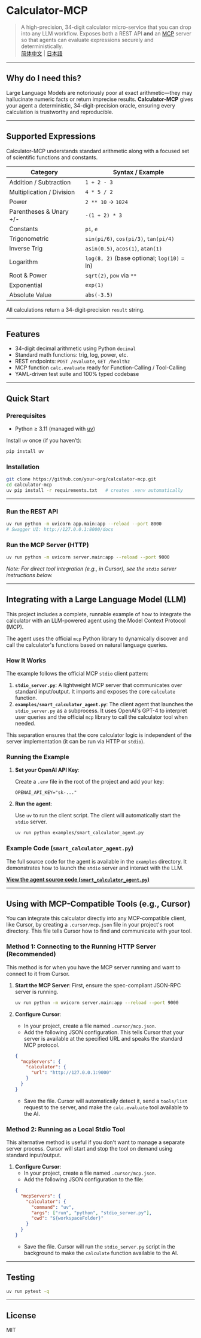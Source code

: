 # Calculator-MCP

> A high-precision, 34-digit calculator micro-service that you can drop into any LLM workflow. Exposes both a REST API **and** an [MCP](https://github.com/cascade-ai/mcp) server so that agents can evaluate expressions securely and deterministically.  
[简体中文](./readme.zh.md) | [日本語](./readme.jp.md)

---
## Why do I need this?

Large Language Models are notoriously poor at exact arithmetic—they may hallucinate numeric facts or return imprecise results. **Calculator-MCP** gives your agent a deterministic, 34-digit-precision oracle, ensuring every calculation is trustworthy and reproducible.  

---
## Supported Expressions

Calculator-MCP understands standard arithmetic along with a focused set of scientific functions and constants.

| Category | Syntax / Example |
|----------|-----------------|
| Addition / Subtraction | `1 + 2 - 3` |
| Multiplication / Division | `4 * 5 / 2` |
| Power | `2 ** 10` → `1024` |
| Parentheses & Unary +/- | `-(1 + 2) * 3` |
| Constants | `pi`, `e` |
| Trigonometric | `sin(pi/6)`, `cos(pi/3)`, `tan(pi/4)` |
| Inverse Trig | `asin(0.5)`, `acos(1)`, `atan(1)` |
| Logarithm | `log(8, 2)` (base optional; `log(10)` = ln) |
| Root & Power | `sqrt(2)`, `pow` via `**` |
| Exponential | `exp(1)` |
| Absolute Value | `abs(-3.5)` |

All calculations return a 34-digit‐precision `result` string.

---
## Features
- 34-digit decimal arithmetic using Python `decimal`
- Standard math functions: trig, log, power, etc.
- REST endpoints: `POST /evaluate`, `GET /healthz`
- MCP function `calc.evaluate` ready for Function-Calling / Tool-Calling
- YAML-driven test suite and 100% typed codebase

---
## Quick Start

### Prerequisites
* Python ≥ 3.11 (managed with [uv](https://github.com/astral-sh/uv))

Install `uv` once (if you haven’t):
```bash
pip install uv
```

### Installation
```bash
git clone https://github.com/your-org/calculator-mcp.git
cd calculator-mcp
uv pip install -r requirements.txt   # creates .venv automatically
```

---
### Run the REST API
```bash
uv run python -m uvicorn app.main:app --reload --port 8000
# Swagger UI: http://127.0.0.1:8000/docs
```

### Run the MCP Server (HTTP)
```bash
uv run python -m uvicorn server.main:app --reload --port 9000
```
*Note: For direct tool integration (e.g., in Cursor), see the `stdio` server instructions below.*

---
## Integrating with a Large Language Model (LLM)

This project includes a complete, runnable example of how to integrate the calculator with an LLM-powered agent using the Model Context Protocol (MCP).

The agent uses the official `mcp` Python library to dynamically discover and call the calculator's functions based on natural language queries.

### How It Works

The example follows the official MCP `stdio` client pattern:

1.  **`stdio_server.py`**: A lightweight MCP server that communicates over standard input/output. It imports and exposes the core `calculate` function.
2.  **`examples/smart_calculator_agent.py`**: The client agent that launches the `stdio_server.py` as a subprocess. It uses OpenAI's GPT-4 to interpret user queries and the official `mcp` library to call the calculator tool when needed.

This separation ensures that the core calculator logic is independent of the server implementation (it can be run via HTTP or `stdio`).

### Running the Example

1.  **Set your OpenAI API Key**:

    Create a `.env` file in the root of the project and add your key:

    ```
    OPENAI_API_KEY="sk-..."
    ```

2.  **Run the agent**:

    Use `uv` to run the client script. The client will automatically start the `stdio` server.

    ```bash
    uv run python examples/smart_calculator_agent.py
    ```

### Example Code (`smart_calculator_agent.py`)

The full source code for the agent is available in the `examples` directory. It demonstrates how to launch the `stdio` server and interact with the LLM.

[**View the agent source code (`smart_calculator_agent.py`)**](./examples/smart_calculator_agent.py)

---

## Using with MCP-Compatible Tools (e.g., Cursor)

You can integrate this calculator directly into any MCP-compatible client, like Cursor, by creating a `.cursor/mcp.json` file in your project's root directory. This file tells Cursor how to find and communicate with your tool.

### Method 1: Connecting to the Running HTTP Server (Recommended)

This method is for when you have the MCP server running and want to connect to it from Cursor.

1.  **Start the MCP Server**: First, ensure the spec-compliant JSON-RPC server is running.
    ```bash
    uv run python -m uvicorn server.main:app --reload --port 9000
    ```

2.  **Configure Cursor**:
    *   In your project, create a file named `.cursor/mcp.json`.
    *   Add the following JSON configuration. This tells Cursor that your server is available at the specified URL and speaks the standard MCP protocol.
      ```json
      {
        "mcpServers": {
          "calculator": {
            "url": "http://127.0.0.1:9000"
          }
        }
      }
      ```
    *   Save the file. Cursor will automatically detect it, send a `tools/list` request to the server, and make the `calc.evaluate` tool available to the AI.

### Method 2: Running as a Local Stdio Tool

This alternative method is useful if you don't want to manage a separate server process. Cursor will start and stop the tool on demand using standard input/output.

1.  **Configure Cursor**:
    *   In your project, create a file named `.cursor/mcp.json`.
    *   Add the following JSON configuration to the file:
      ```json
      {
        "mcpServers": {
          "calculator": {
            "command": "uv",
            "args": ["run", "python", "stdio_server.py"],
            "cwd": "${workspaceFolder}"
          }
        }
      }
      ```
    *   Save the file. Cursor will run the `stdio_server.py` script in the background to make the `calculate` function available to the AI.

---
## Testing
```bash
uv run pytest -q
```

---
## License
MIT
